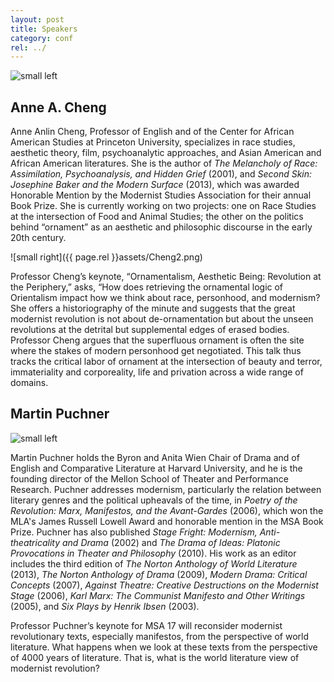 ```yaml
---
layout: post
title: Speakers
category: conf
rel: ../
---
```


![small left](https://english.princeton.edu/sites/english/files/styles/medium/public/AnneHeadShot2.jpg?itok=YK5tzGLS)

## Anne A. Cheng

Anne Anlin Cheng, Professor of English and of the Center for African American Studies at Princeton University, specializes in race studies, aesthetic theory, film, psychoanalytic approaches, and Asian American and African American literatures. She is the author of *The Melancholy of Race: Assimilation, Psychoanalysis, and Hidden Grief* (2001), and *Second Skin: Josephine Baker and the Modern Surface* (2013), which was awarded Honorable Mention by the Modernist Studies Association for their annual Book Prize. She is currently working on two projects: one on Race Studies at the intersection of Food and Animal Studies; the other on the politics behind “ornament” as an aesthetic and philosophic discourse in the early 20th century. 

![small right]({{ page.rel }}assets/Cheng2.png)

Professor Cheng’s keynote, “Ornamentalism, Aesthetic Being: Revolution at the Periphery,” asks, “How does retrieving the ornamental logic of Orientalism impact how we think about race, personhood, and modernism? She offers a historiography of the minute and suggests that the great modernist revolution is not about de-ornamentation but about the unseen revolutions at the detrital but supplemental edges of erased bodies. Professor Cheng argues that the superfluous ornament is often the site where the stakes of modern personhood get negotiated. This talk thus tracks the critical labor of ornament at the intersection of beauty and terror, immateriality and corporeality, life and privation across a wide range of domains.


## Martin Puchner

![small left](http://www.people.fas.harvard.edu/~puchner/fac_puchner.jpg)

Martin Puchner holds the Byron and Anita Wien Chair of Drama and of English and Comparative Literature at Harvard University, and he is the founding director of the Mellon School of Theater and Performance Research. Puchner addresses modernism, particularly the relation between literary genres and the political upheavals of the time, in *Poetry of the Revolution: Marx, Manifestos, and the Avant-Gardes* (2006), which won the MLA's James Russell Lowell Award and honorable mention in the MSA Book Prize. Puchner has also published *Stage Fright: Modernism, Anti-theatricality and Drama* (2002) and *The Drama of Ideas: Platonic Provocations in Theater and Philosophy* (2010). His work as an editor includes the third edition of *The Norton Anthology of World Literature* (2013), *The Norton Anthology of Drama* (2009), *Modern Drama: Critical Concepts* (2007), *Against Theatre: Creative Destructions on the Modernist Stage* (2006), *Karl Marx: The Communist Manifesto and Other Writings* (2005), and *Six Plays by Henrik Ibsen* (2003). 

Professor Puchner’s keynote for MSA 17 will reconsider modernist revolutionary texts, especially manifestos, from the perspective of world literature. What happens when we look at these texts from the perspective of 4000 years of literature. That is, what is the world literature view of modernist revolution?